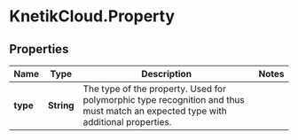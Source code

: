 # KnetikCloud.Property

## Properties
Name | Type | Description | Notes
------------ | ------------- | ------------- | -------------
**type** | **String** | The type of the property. Used for polymorphic type recognition and thus must match an expected type with additional properties. | 


